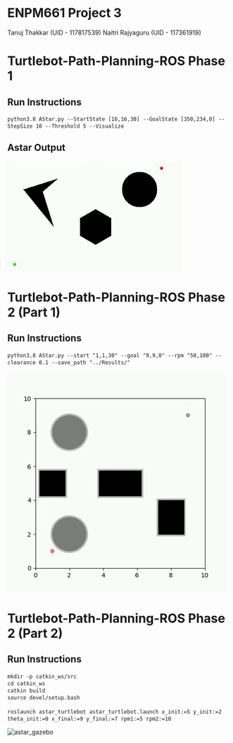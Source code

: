 # ENPM661 Project 3

Tanuj Thakkar (UID - 117817539)
Naitri Rajyaguru (UID - 117361919)

# Turtlebot-Path-Planning-ROS  Phase 1
## Run Instructions

```
python3.8 AStar.py --StartState [16,16,30] --GoalState [350,234,0] --StepSize 10 --Threshold 5 --Visualize
```

## Astar Output


<img src="https://github.com/tanujthakkar/Turtlebot-Path-Planning-ROS/blob/master/Phase_1/Results/video.gif"/>

# Turtlebot-Path-Planning-ROS  Phase 2 (Part 1)
## Run Instructions

```
python3.8 AStar.py --start "1,1,30" --goal "9,9,0" --rpm "50,100" --clearance 0.1 --save_path "../Results/"
```

<img src="https://github.com/tanujthakkar/Turtlebot-Path-Planning-ROS/blob/master/Phase_2/Part_1/Results/result.gif"/>


# Turtlebot-Path-Planning-ROS  Phase 2 (Part 2)
## Run Instructions

```
mkdir -p catkin_ws/src
cd catkin_ws
catkin build
source devel/setup.bash

roslaunch astar_turtlebot astar_turtlebot.launch x_init:=5 y_init:=2 theta_init:=0 x_final:=9 y_final:=7 rpm1:=5 rpm2:=10
```

![astar_gazebo](https://user-images.githubusercontent.com/32800090/165027889-b0ecd269-0873-4350-a7cf-673409c363c5.gif)
